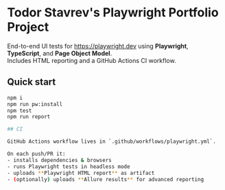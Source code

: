 # Todor Stavrev's Playwright Portfolio Project

End-to-end UI tests for https://playwright.dev using **Playwright**, **TypeScript**, and **Page Object Model**.  
Includes HTML reporting and a GitHub Actions CI workflow.

## Quick start

```bash
npm i
npm run pw:install
npm test
npm run report

## CI

GitHub Actions workflow lives in `.github/workflows/playwright.yml`.

On each push/PR it:
- installs dependencies & browsers
- runs Playwright tests in headless mode
- uploads **Playwright HTML report** as artifact
- (optionally) uploads **Allure results** for advanced reporting
